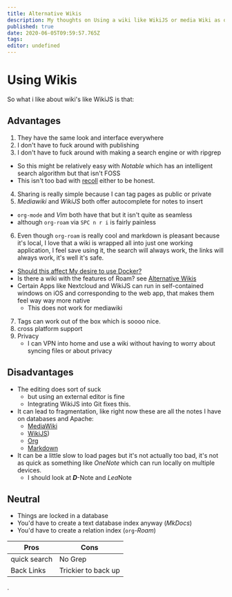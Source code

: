 ```yaml
---
title: Alternative Wikis
description: My thoughts on Using a wiki like WikiJS or media Wiki as opposed to or in conjuction to org-roam/org-deft and markdown.
published: true
date: 2020-06-05T09:59:57.765Z
tags: 
editor: undefined
---
```


# Using Wikis
So what i like about wiki's like WikiJS is that:

## Advantages

1. They have the same look and interface everywhere
2. I don't have to fuck around with publishing
3. I don't have to fuck around with making a search engine or with ripgrep
  + So this might be relatively easy with *Notable* which has an intelligent search algorithm but that isn't FOSS
  + This isn't too bad with [recoll](https://www.lesbonscomptes.com/recoll/) either to be honest.
 4. Sharing is really simple because I can tag pages as public or private
 5. *Mediawiki* and *WikiJS* both offer autocomplete for notes to insert
   + `org-mode` and *Vim* both have that but it isn't quite as seamless
   + although `org-roam` via `SPC n r i` is fairly painless
6. Even though `org-roam` is really cool and markdown is pleasant because it's local, I love that a wiki is wrapped all into just one working application, I feel save using it, the search will always work, the links will always work, it's well it's safe.
  + [Should this affect My desire to use Docker?](/home/IsDockertooSlow)
  + Is there a wiki with the features of Roam? see [Alternative Wikis](NoteTaking/Alternative-Wikis)
  + Certain Apps like Nextcloud and WikiJS can run in self-contained windows on iOS and corresponding to the web app, that makes them feel way way more native
    + This does not work for mediawiki
7. Tags can work out of the box which is soooo nice.  
8. cross platform support
9. Privacy
	+ I can VPN into home and use a wiki without having to worry about syncing files or about privacy 

 
 ## Disadvantages
 + The editing does sort of suck
   + but using an external editor is fine
   + Integrating WikiJS into Git fixes this.
 + It can lead to fragmentation, like right now these are all the notes I have on databases and Apache:
   + [MediaWiki](http://ryansnotes.org/mediawiki/index.php/Exporting)
   + [WikiJS](/home/todo/Apache-Server))
   + [Org](https://ryansnotes.org/Org/roam/20200514132606-apache2.html)
   + [Markdown](http://ryansnotes.org/MD/Document%20Authoring/Hosting_Server.html)
 + It can be a little slow to load pages but it's not actually too bad, it's not as quick as something like *OneNote* which can run locally on multiple devices.
   + I should look at **_D_**-Note and <i>Lea</i>Note

## Neutral
+ Things are locked in a database
+ You'd have to create a text database index anyway (*MkDocs*)
+ You'd have to create a relation index (`org`-*Roam*)

| Pros         | Cons                |
|--------------|---------------------|
| quick search | No Grep             |
| Back Links   | Trickier to back up |


















.